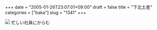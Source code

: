 +++
date = "2005-01-26T23:07:01+09:00"
draft = false
title = "下北土産"
categories = ["baka"]
slug = "1341"
+++

<img src="http://kinugasa.cc/img/users/0/12/12/diary_4.jpg">
忙しい社員にからむ
